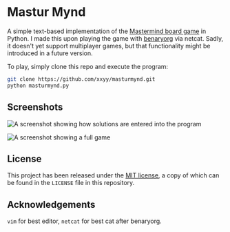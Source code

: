 Mastur Mynd
===========

A simple text-based implementation of the [Mastermind board game](https://en.wikipedia.org/wiki/Mastermind_%28board_game%29) in Python. I made this upon playing the game with [benaryorg](https://github.com/benaryorg) via netcat. Sadly, it doesn't yet support multiplayer games, but that functionality might be introduced in a future version.


To play, simply clone this repo and execute the program:

````bash
git clone https://github.com/xxyy/masturmynd.git
python masturmynd.py
````

Screenshots
-----------
![A screenshot showing how solutions are entered into the program](https://github.com/xxyy/masturmynd/raw/master/screenshots/enter-solution.png)

![A screenshot showing a full game](https://github.com/xxyy/masturmynd/raw/master/screenshots/full-game.png)


License
-------
This project has been released under the [MIT license](http://choosealicense.com/licenses/mit/), a copy of which can be found in the `LICENSE` file in this repository.

Acknowledgements
----------------

`vim` for best editor, `netcat` for best cat after benaryorg.
